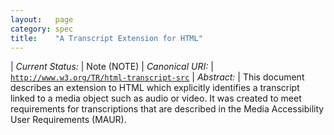 ```yaml
---
layout:   page
category: spec
title:    "A Transcript Extension for HTML"
---
```


| *Current Status:* | Note (NOTE)
| *Canonical URI:* | [`http://www.w3.org/TR/html-transcript-src`](http://www.w3.org/TR/html-transcript-src)
| *Abstract:* | This document describes an extension to HTML which explicitly identifies a transcript linked to a media object such as audio or video. It was created to meet requirements for transcriptions that are described in the Media Accessibility User Requirements (MAUR).